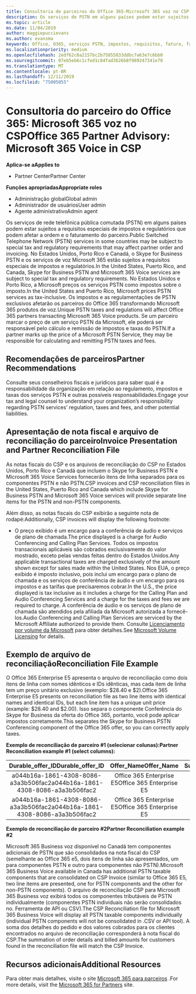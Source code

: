 ```yaml
---
title: Consultoria de parceiros do Office 365-Microsoft 365 voz no CSP | Centro de parceiros
description: Os serviços de PSTN em alguns países podem estar sujeitos a requisitos especiais de impostos e regulatórios que podem afetar a ordem e o faturamento do parceiro.
ms.topic: article
ms.date: 11/04/2019
author: maggiepuccievans
ms.author: evansma
keywords: Office, O365, serviços PSTN, impostos, requisitos, fatura, faturamento
ms.localizationpriority: medium
ms.openlocfilehash: 2edf62c8a2157bc2b75855833ddbc7a63e7c6bb0
ms.sourcegitcommit: 07eb5eb6c1cfed1c84fad3626b8f989247341e70
ms.translationtype: MT
ms.contentlocale: pt-BR
ms.lasthandoff: 12/11/2019
ms.locfileid: "75005055"
---
```

# <a name="office-365-partner-advisory-microsoft-365-voice-in-csp"></a><span data-ttu-id="3ce66-104">Consultoria do parceiro do Office 365: Microsoft 365 voz no CSP</span><span class="sxs-lookup"><span data-stu-id="3ce66-104">Office 365 Partner Advisory: Microsoft 365 Voice in CSP</span></span>

<span data-ttu-id="3ce66-105">**Aplica-se a**</span><span class="sxs-lookup"><span data-stu-id="3ce66-105">**Applies to**</span></span>

- <span data-ttu-id="3ce66-106">Partner Center</span><span class="sxs-lookup"><span data-stu-id="3ce66-106">Partner Center</span></span>  

<span data-ttu-id="3ce66-107">**Funções apropriadas**</span><span class="sxs-lookup"><span data-stu-id="3ce66-107">**Appropriate roles**</span></span>
-   <span data-ttu-id="3ce66-108">Administração global</span><span class="sxs-lookup"><span data-stu-id="3ce66-108">Global admin</span></span>
-   <span data-ttu-id="3ce66-109">Administrador de usuários</span><span class="sxs-lookup"><span data-stu-id="3ce66-109">User admin</span></span>
-   <span data-ttu-id="3ce66-110">Agente administrativo</span><span class="sxs-lookup"><span data-stu-id="3ce66-110">Admin agent</span></span>

<span data-ttu-id="3ce66-111">Os serviços de rede telefônica pública comutada (PSTN) em alguns países podem estar sujeitos a requisitos especiais de impostos e regulatórios que podem afetar a ordem e o faturamento do parceiro.</span><span class="sxs-lookup"><span data-stu-id="3ce66-111">Public Switched Telephone Network (PSTN) services in some countries may be subject to special tax and regulatory requirements that may affect partner order and invoicing.</span></span>  <span data-ttu-id="3ce66-112">No Estados Unidos, Porto Rico e Canadá, o Skype for Business PSTN e os serviços de voz Microsoft 365 estão sujeitos a requisitos especiais de impostos e regulatórios.</span><span class="sxs-lookup"><span data-stu-id="3ce66-112">In the United States, Puerto Rico, and Canada, Skype for Business PSTN and Microsoft 365 Voice services are subject to special tax and regulatory requirements.</span></span> <span data-ttu-id="3ce66-113">No Estados Unidos e Porto Rico, a Microsoft preços os serviços PSTN como impostos sobre o imposto.</span><span class="sxs-lookup"><span data-stu-id="3ce66-113">In the United States and Puerto Rico, Microsoft prices PSTN services as tax-inclusive.</span></span>  <span data-ttu-id="3ce66-114">Os impostos e as regulamentações de PSTN exclusivos afetarão os parceiros do Office 365 transformando Microsoft 365 produtos de voz.</span><span class="sxs-lookup"><span data-stu-id="3ce66-114">Unique PSTN taxes and regulations will affect Office 365 partners transacting Microsoft 365 Voice products.</span></span>  <span data-ttu-id="3ce66-115">Se um parceiro marcar o preço de um serviço PSTN da Microsoft, ele poderá ser responsável pelo cálculo e remissão de impostos e taxas do PSTN.</span><span class="sxs-lookup"><span data-stu-id="3ce66-115">If a partner marks up the price of a Microsoft PSTN Service, they may be responsible for calculating and remitting PSTN taxes and fees.</span></span>

## <a name="partner-recommendations"></a><span data-ttu-id="3ce66-116">Recomendações de parceiros</span><span class="sxs-lookup"><span data-stu-id="3ce66-116">Partner Recommendations</span></span>

<span data-ttu-id="3ce66-117">Consulte seus conselheiros fiscais e jurídicos para saber qual é a responsabilidade da organização em relação ao regulamento, impostos e taxas dos serviços PSTN e outras possíveis responsabilidades.</span><span class="sxs-lookup"><span data-stu-id="3ce66-117">Engage your tax and legal counsel to understand your organization’s responsibility regarding PSTN services’ regulation, taxes and fees, and other potential liabilities.</span></span>

## <a name="invoice-presentation-and-partner-reconciliation-file"></a><span data-ttu-id="3ce66-118">Apresentação de nota fiscal e arquivo de reconciliação do parceiro</span><span class="sxs-lookup"><span data-stu-id="3ce66-118">Invoice Presentation and Partner Reconciliation File</span></span>

<span data-ttu-id="3ce66-119">As notas fiscais do CSP e os arquivos de reconciliação do CSP no Estados Unidos, Porto Rico e Canadá que incluem o Skype for Business PSTN e Microsoft 365 Voice Services fornecerão itens de linha separados para os componentes PSTN e não PSTN.</span><span class="sxs-lookup"><span data-stu-id="3ce66-119">CSP invoices and CSP reconciliation files in the United States, Puerto Rico and Canada which include Skype for Business PSTN and Microsoft 365 Voice services will provide separate line items for the PSTN and non-PSTN components.</span></span>

<span data-ttu-id="3ce66-120">Além disso, as notas fiscais do CSP exibirão a seguinte nota de rodapé:</span><span class="sxs-lookup"><span data-stu-id="3ce66-120">Additionally, CSP invoices will display the following footnote:</span></span>

* <span data-ttu-id="3ce66-121">O preço exibido é um encargo para a conferência de áudio e serviços de plano de chamada.</span><span class="sxs-lookup"><span data-stu-id="3ce66-121">The price displayed is a charge for Audio Conferencing and Calling Plan Services.</span></span>  <span data-ttu-id="3ce66-122">Todos os impostos transacionais aplicáveis são cobrados exclusivamente do valor mostrado, exceto pelas vendas feitas dentro do Estados Unidos.</span><span class="sxs-lookup"><span data-stu-id="3ce66-122">Any applicable transactional taxes are charged exclusively of the amount shown except for sales made within the United States.</span></span>  <span data-ttu-id="3ce66-123">Nos EUA, o preço exibido é imposto inclusivo, pois inclui um encargo para o plano de chamada e os serviços de conferência de áudio e um encargo para os impostos e as tarifas que precisaremos cobrar.</span><span class="sxs-lookup"><span data-stu-id="3ce66-123">In the U.S., the price displayed is tax inclusive as it includes a charge for the Calling Plan and Audio Conferencing Services and a charge for the taxes and fees we are required to charge.</span></span>  <span data-ttu-id="3ce66-124">A conferência de áudio e os serviços de plano de chamada são atendidos pela afiliada da Microsoft autorizada a fornecê-los.</span><span class="sxs-lookup"><span data-stu-id="3ce66-124">Audio Conferencing and Calling Plan Services are serviced by the Microsoft Affiliate authorized to provide them.</span></span>  <span data-ttu-id="3ce66-125">Consulte [Licenciamento por volume da Microsoft](https://go.microsoft.com/fwlink/?LinkId=690247) para obter detalhes.</span><span class="sxs-lookup"><span data-stu-id="3ce66-125">See [Microsoft Volume Licensing](https://go.microsoft.com/fwlink/?LinkId=690247) for details.</span></span>

## <a name="reconciliation-file-example"></a><span data-ttu-id="3ce66-126">Exemplo de arquivo de reconciliação</span><span class="sxs-lookup"><span data-stu-id="3ce66-126">Reconciliation File Example</span></span>

<span data-ttu-id="3ce66-127">O Office 365 Enterprise E5 apresenta o arquivo de reconciliação como dois itens de linha com nomes idênticos e IDs idênticas, mas cada item de linha tem um preço unitário exclusivo (exemplo: $28.40 e $2).</span><span class="sxs-lookup"><span data-stu-id="3ce66-127">Office 365 Enterprise E5 presents on reconciliation file as two line items with identical names and identical IDs, but each line item has a unique unit price (example: $28.40 and $2.00).</span></span> <span data-ttu-id="3ce66-128">Isso separa o componente Conferência do Skype for Business da oferta do Office 365, portanto, você pode aplicar impostos corretamente.</span><span class="sxs-lookup"><span data-stu-id="3ce66-128">This separates the Skype for Business PSTN Conferencing component of the Office 365 offer, so you can correctly apply taxes.</span></span>

<span data-ttu-id="3ce66-129">**Exemplo de reconciliação de parceiro #1 (selecionar colunas):**</span><span class="sxs-lookup"><span data-stu-id="3ce66-129">**Partner Reconciliation example #1 (select columns):**</span></span>

|<span data-ttu-id="3ce66-130">**Durable_offer_ID**</span><span class="sxs-lookup"><span data-stu-id="3ce66-130">**Durable_offer_ID**</span></span>|<span data-ttu-id="3ce66-131">**Offer_Name**</span><span class="sxs-lookup"><span data-stu-id="3ce66-131">**Offer_Name**</span></span>|<span data-ttu-id="3ce66-132">**Subscription_Start_Date**</span><span class="sxs-lookup"><span data-stu-id="3ce66-132">**Subscription_Start_Date**</span></span>|<span data-ttu-id="3ce66-133">**Subscription_End_Date**</span><span class="sxs-lookup"><span data-stu-id="3ce66-133">**Subscription_End_Date**</span></span>|<span data-ttu-id="3ce66-134">**Charge_Start_Date**</span><span class="sxs-lookup"><span data-stu-id="3ce66-134">**Charge_Start_Date**</span></span>|<span data-ttu-id="3ce66-135">**Charge_End_Date**</span><span class="sxs-lookup"><span data-stu-id="3ce66-135">**Charge_End_Date**</span></span>|<span data-ttu-id="3ce66-136">**Charge_Type**</span><span class="sxs-lookup"><span data-stu-id="3ce66-136">**Charge_Type**</span></span>|<span data-ttu-id="3ce66-137">**Unit_Price**</span><span class="sxs-lookup"><span data-stu-id="3ce66-137">**Unit_Price**</span></span>|
|:----:|:----:|:----:|:----:|:----:|:----:|:----:|:----:|
|<span data-ttu-id="3ce66-138">a044b16a-1861-4308-8086-a3a3b506fac2</span><span class="sxs-lookup"><span data-stu-id="3ce66-138">a044b16a-1861-4308-8086-a3a3b506fac2</span></span>   |<span data-ttu-id="3ce66-139">Office 365 Enterprise E5</span><span class="sxs-lookup"><span data-stu-id="3ce66-139">Office 365 Enterprise E5</span></span>   |<span data-ttu-id="3ce66-140">8/10/2019 0:00</span><span class="sxs-lookup"><span data-stu-id="3ce66-140">8/10/2019 0:00</span></span>   |<span data-ttu-id="3ce66-141">8/11/2019 0:00</span><span class="sxs-lookup"><span data-stu-id="3ce66-141">8/11/2019 0:00</span></span>   |<span data-ttu-id="3ce66-142">8/11/2019 0:00</span><span class="sxs-lookup"><span data-stu-id="3ce66-142">8/11/2019 0:00</span></span>|<span data-ttu-id="3ce66-143">9/10/2019 0:00</span><span class="sxs-lookup"><span data-stu-id="3ce66-143">9/10/2019 0:00</span></span>   |<span data-ttu-id="3ce66-144">Taxa do Ciclo</span><span class="sxs-lookup"><span data-stu-id="3ce66-144">Cycle fee</span></span>   |<span data-ttu-id="3ce66-145">28,40</span><span class="sxs-lookup"><span data-stu-id="3ce66-145">28.40</span></span>   |
|<span data-ttu-id="3ce66-146">a044b16a-1861-4308-8086-a3a3b506fac2</span><span class="sxs-lookup"><span data-stu-id="3ce66-146">a044b16a-1861-4308-8086-a3a3b506fac2</span></span>   |<span data-ttu-id="3ce66-147">Office 365 Enterprise E5</span><span class="sxs-lookup"><span data-stu-id="3ce66-147">Office 365 Enterprise E5</span></span>   |<span data-ttu-id="3ce66-148">8/10/2019 0:00</span><span class="sxs-lookup"><span data-stu-id="3ce66-148">8/10/2019 0:00</span></span>   |<span data-ttu-id="3ce66-149">8/11/2019 0:00</span><span class="sxs-lookup"><span data-stu-id="3ce66-149">8/11/2019 0:00</span></span>   |<span data-ttu-id="3ce66-150">8/11/2019 0:00</span><span class="sxs-lookup"><span data-stu-id="3ce66-150">8/11/2019 0:00</span></span>   |<span data-ttu-id="3ce66-151">9/10/2019 0:00</span><span class="sxs-lookup"><span data-stu-id="3ce66-151">9/10/2019 0:00</span></span>   |<span data-ttu-id="3ce66-152">Taxa do Ciclo</span><span class="sxs-lookup"><span data-stu-id="3ce66-152">Cycle fee</span></span>   |<span data-ttu-id="3ce66-153">2,00</span><span class="sxs-lookup"><span data-stu-id="3ce66-153">2.00</span></span>   |

<span data-ttu-id="3ce66-154">**Exemplo de reconciliação de parceiro #2**</span><span class="sxs-lookup"><span data-stu-id="3ce66-154">**Partner Reconciliation example #2**</span></span>

<span data-ttu-id="3ce66-155">Microsoft 365 Business voz disponível no Canadá tem componentes adicionais de PSTN que são consolidados na nota fiscal do CSP (semelhante ao Office 365 e5, dois itens de linha são apresentados, um para componentes PSTN e outro para componentes não PSTN).</span><span class="sxs-lookup"><span data-stu-id="3ce66-155">Microsoft 365 Business Voice available in Canada has additional PSTN taxable components that are consolidated on CSP Invoice (similar to Office 365 E5, two line items are presented, one for PSTN components and the other for non-PSTN components).</span></span>  <span data-ttu-id="3ce66-156">O arquivo de reconciliação CSP para Microsoft 365 Business voz exibirá todos os componentes tributáveis de PSTN individualmente (componentes PSTN individuais não serão consolidados no. Ferramenta de API ou CSV).</span><span class="sxs-lookup"><span data-stu-id="3ce66-156">The CSP Reconciliation file for Microsoft 365 Business Voice will display all PSTN taxable components individually (individual PSTN components will not be consolidated in .CSV or API tool).</span></span>  <span data-ttu-id="3ce66-157">A soma dos detalhes do pedido e dos valores cobrados para os clientes encontrados no arquivo de reconciliação corresponderá à nota fiscal do CSP.</span><span class="sxs-lookup"><span data-stu-id="3ce66-157">The summation of order details and billed amounts for customers found in the reconciliation file will match the CSP Invoice.</span></span>

## <a name="additional-resources"></a><span data-ttu-id="3ce66-158">Recursos adicionais</span><span class="sxs-lookup"><span data-stu-id="3ce66-158">Additional Resources</span></span>
<span data-ttu-id="3ce66-159">Para obter mais detalhes, visite o site [Microsoft 365 para parceiros](https://drumbeat.office.com/Pages/home2016.aspx) .</span><span class="sxs-lookup"><span data-stu-id="3ce66-159">For more details, visit the [Microsoft 365 for Partners](https://drumbeat.office.com/Pages/home2016.aspx) site.</span></span>

